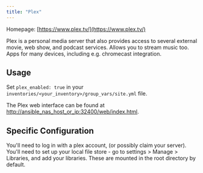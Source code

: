 ```yaml
---
title: "Plex"
---
```


Homepage: [https://www.plex.tv/](https://www.plex.tv/)

Plex is a personal media server that also provides access to several external movie, web show, and podcast services. Allows you to stream music too. Apps for many devices, including e.g. chromecast integration.

## Usage

Set `plex_enabled: true` in your `inventories/<your_inventory>/group_vars/site.yml` file.

The Plex web interface can be found at [http://ansible_nas_host_or_ip:32400/web/index.html](http://ansible_nas_host_or_ip:32400/web/index.html).

## Specific Configuration

You'll need to log in with a plex account, (or possibly claim your server).
You'll need to set up your local file store - go to settings > Manage > Libraries, and add your libraries. These are mounted in the root directory by default.
